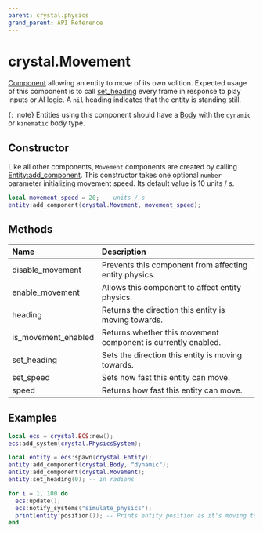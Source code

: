 ```yaml
---
parent: crystal.physics
grand_parent: API Reference
---
```


# crystal.Movement

[Component](/crystal/api/ecs/component) allowing an entity to move of its own volition. Expected usage of this component is to call [set_heading](movement_set_heading) every frame in response to play inputs or AI logic. A `nil` heading indicates that the entity is standing still.

{: .note}
Entities using this component should have a [Body](body) with the `dynamic` or `kinematic` body type.

## Constructor

Like all other components, `Movement` components are created by calling [Entity:add_component](/crystal/api/ecs/entity_add_component). This constructor takes one optional `number` parameter initializing movement speed. Its default value is 10 units / s.

```lua
local movement_speed = 20; -- units / s
entity:add_component(crystal.Movement, movement_speed);
```

## Methods

| Name                | Description                                                   |
| :------------------ | :------------------------------------------------------------ |
| disable_movement    | Prevents this component from affecting entity physics.        |
| enable_movement     | Allows this component to affect entity physics.               |
| heading             | Returns the direction this entity is moving towards.          |
| is_movement_enabled | Returns whether this movement component is currently enabled. |
| set_heading         | Sets the direction this entity is moving towards.             |
| set_speed           | Sets how fast this entity can move.                           |
| speed               | Returns how fast this entity can move.                        |

## Examples

```lua
local ecs = crystal.ECS:new();
ecs:add_system(crystal.PhysicsSystem);

local entity = ecs:spawn(crystal.Entity);
entity:add_component(crystal.Body, "dynamic");
entity:add_component(crystal.Movement);
entity:set_heading(0); -- in radians

for i = 1, 100 do
  ecs:update();
  ecs:notify_systems("simulate_physics");
  print(entity:position()); -- Prints entity position as it's moving to the right
end
```
